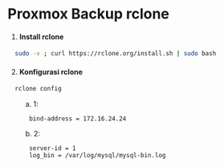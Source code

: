 # Proxmox Backup rclone

1. #### Install rclone
```sh
  sudo -v ; curl https://rclone.org/install.sh | sudo bash
```

2. #### Konfigurasi rclone
```sh
  rclone config
```
&nbsp;&nbsp;&nbsp;&nbsp;&nbsp;&nbsp;&nbsp;&nbsp; a. 1:
```nano
      bind-address = 172.16.24.24
```
&nbsp;&nbsp;&nbsp;&nbsp;&nbsp;&nbsp;&nbsp;&nbsp; b. 2:
```vim
      server-id = 1
      log_bin = /var/log/mysql/mysql-bin.log
```
